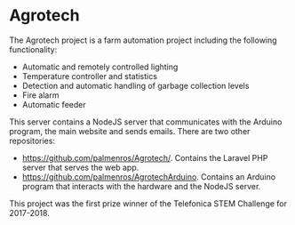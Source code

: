 # Agrotech

The Agrotech project is a farm automation project including the following functionality:

- Automatic and remotely controlled lighting
- Temperature controller and statistics
- Detection and automatic handling of garbage collection levels
- Fire alarm
- Automatic feeder

This server contains a NodeJS server that communicates with the Arduino program, the main website and sends emails. There are two other repositories:

- https://github.com/palmenros/Agrotech/. Contains the Laravel PHP server that serves the web app.
- https://github.com/palmenros/AgrotechArduino. Contains an Arduino program that interacts with the hardware and the NodeJS server.

This project was the first prize winner of the Telefonica STEM Challenge for 2017-2018.
